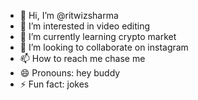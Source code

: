 - 👋 Hi, I’m @ritwizsharma
- 👀 I’m interested in video editing
- 🌱 I’m currently learning crypto market
- 💞️ I’m looking to collaborate on instagram
- 📫 How to reach me chase me
- 😄 Pronouns: hey buddy
- ⚡ Fun fact: jokes

<!---
ritwizsharma/ritwizsharma is a ✨ special ✨ repository because its `README.md` (this file) appears on your GitHub profile.
You can click the Preview link to take a look at your changes.
--->
